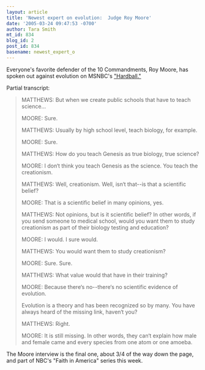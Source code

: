```yaml
---
layout: article
title: 'Newest expert on evolution:  Judge Roy Moore'
date: '2005-03-24 09:47:53 -0700'
author: Tara Smith
mt_id: 834
blog_id: 2
post_id: 834
basename: newest_expert_o
---
```

Everyone's favorite defender of the 10 Commandments, Roy Moore, has spoken out against evolution on MSNBC's ["Hardball."](http://www.msnbc.msn.com/id/7275644/)

Partial transcript:

> MATTHEWS:  But when we create public schools that have to teach science...
> 
> MOORE:  Sure.
> 
> MATTHEWS:  Usually by high school level, teach biology, for example. 
> 
> MOORE:  Sure.
> 
> MATTHEWS:  How do you teach Genesis as true biology, true science?
> 
> MOORE:  I don‘t think you teach Genesis as the science.  You teach the creationism. 
> 
> MATTHEWS:  Well, creationism.  Well, isn‘t that--is that a scientific belief? 
> 
> MOORE:  That is a scientific belief in many opinions, yes. 
> 
> MATTHEWS:  Not opinions, but is it scientific belief?  In other words, if you send someone to medical school, would you want them to study creationism as part of their biology testing and education?
> 
> MOORE:  I would.  I sure would. 
> 
> MATTHEWS:  You would want them to study creationism? 
> 
> MOORE:  Sure.  Sure.
> 
> MATTHEWS:  What value would that have in their training? 
> 
> MOORE:  Because there‘s no--there‘s no scientific evidence of evolution. 
> 
> Evolution is a theory and has been recognized so by many.  You have always heard of the missing link, haven‘t you? 
> 
> MATTHEWS:  Right. 
> 
> MOORE:  It is still missing.  In other words, they can‘t explain how male and female came and every species from one atom or one amoeba.  

The Moore interview is the final one, about 3/4 of the way down the page, and part of NBC's "Faith in America" series this week.

